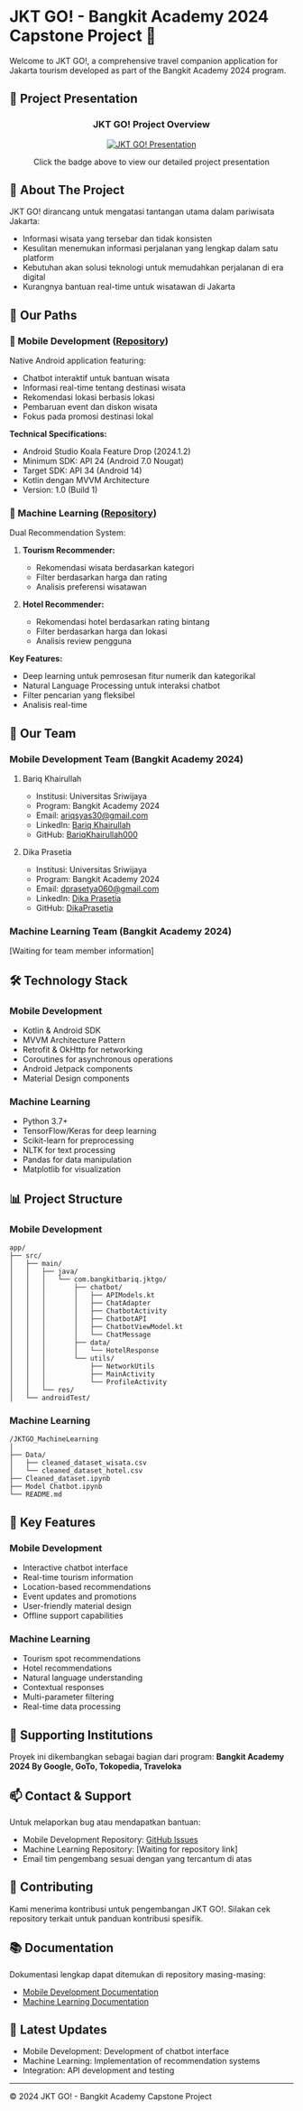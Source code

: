 # JKT GO! - Bangkit Academy 2024 Capstone Project 🚀

Welcome to JKT GO!, a comprehensive travel companion application for Jakarta tourism developed as part of the Bangkit Academy 2024 program.

## 🎯 Project Presentation
<div align="center">
  
### JKT GO! Project Overview
[![JKT GO! Presentation](https://img.shields.io/badge/Canva-%2300C4CC.svg?style=for-the-badge&logo=Canva&logoColor=white)](https://www.canva.com/design/DAGY_fO6U9o/kRhv7d5qS9az3yXLxsTOwQ/view?utm_content=DAGY_fO6U9o&utm_campaign=designshare&utm_medium=link2&utm_source=uniquelinks&utlId=h87a3ba2545)

Click the badge above to view our detailed project presentation
</div>

## 🌟 About The Project
JKT GO! dirancang untuk mengatasi tantangan utama dalam pariwisata Jakarta:
- Informasi wisata yang tersebar dan tidak konsisten
- Kesulitan menemukan informasi perjalanan yang lengkap dalam satu platform
- Kebutuhan akan solusi teknologi untuk memudahkan perjalanan di era digital
- Kurangnya bantuan real-time untuk wisatawan di Jakarta

## 🎯 Our Paths

### 📱 Mobile Development ([Repository](https://github.com/BariqKhairullah000/JKTGO))
Native Android application featuring:
- Chatbot interaktif untuk bantuan wisata
- Informasi real-time tentang destinasi wisata
- Rekomendasi lokasi berbasis lokasi
- Pembaruan event dan diskon wisata
- Fokus pada promosi destinasi lokal

**Technical Specifications:**
- Android Studio Koala Feature Drop (2024.1.2)
- Minimum SDK: API 24 (Android 7.0 Nougat)
- Target SDK: API 34 (Android 14)
- Kotlin dengan MVVM Architecture
- Version: 1.0 (Build 1)

### 🤖 Machine Learning ([Repository](https://github.com/[username]/JKTGO_MachineLearning))
Dual Recommendation System:
1. **Tourism Recommender:**
   - Rekomendasi wisata berdasarkan kategori
   - Filter berdasarkan harga dan rating
   - Analisis preferensi wisatawan

2. **Hotel Recommender:**
   - Rekomendasi hotel berdasarkan rating bintang
   - Filter berdasarkan harga dan lokasi
   - Analisis review pengguna

**Key Features:**
- Deep learning untuk pemrosesan fitur numerik dan kategorikal
- Natural Language Processing untuk interaksi chatbot
- Filter pencarian yang fleksibel
- Analisis real-time

## 👥 Our Team

### Mobile Development Team (Bangkit Academy 2024)
1. Bariq Khairullah
   - Institusi: Universitas Sriwijaya
   - Program: Bangkit Academy 2024
   - Email: ariqsyas30@gmail.com
   - LinkedIn: [Bariq Khairullah](http://www.linkedin.com/in/bariqkhairullah)
   - GitHub: [BariqKhairullah000](https://github.com/BariqKhairullah000)

2. Dika Prasetia
   - Institusi: Universitas Sriwijaya
   - Program: Bangkit Academy 2024
   - Email: dprasetya060@gmail.com
   - LinkedIn: [Dika Prasetia](http://www.linkedin.com/in/dikaprasetia)
   - GitHub: [DikaPrasetia](https://github.com/DikaPrasetia)

### Machine Learning Team (Bangkit Academy 2024)
[Waiting for team member information]

## 🛠️ Technology Stack

### Mobile Development
- Kotlin & Android SDK
- MVVM Architecture Pattern
- Retrofit & OkHttp for networking
- Coroutines for asynchronous operations
- Android Jetpack components
- Material Design components

### Machine Learning
- Python 3.7+
- TensorFlow/Keras for deep learning
- Scikit-learn for preprocessing
- NLTK for text processing
- Pandas for data manipulation
- Matplotlib for visualization

## 📊 Project Structure

### Mobile Development
```
app/
├── src/
│   ├── main/
│   │   ├── java/
│   │   │   └── com.bangkitbariq.jktgo/
│   │   │       ├── chatbot/
│   │   │       │   ├── APIModels.kt
│   │   │       │   ├── ChatAdapter
│   │   │       │   ├── ChatbotActivity
│   │   │       │   ├── ChatbotAPI
│   │   │       │   ├── ChatbotViewModel.kt
│   │   │       │   └── ChatMessage
│   │   │       ├── data/
│   │   │       │   └── HotelResponse
│   │   │       └── utils/
│   │   │           ├── NetworkUtils
│   │   │           ├── MainActivity
│   │   │           └── ProfileActivity
│   │   └── res/
│   └── androidTest/
```

### Machine Learning
```
/JKTGO_MachineLearning 
│
├── Data/
│   ├── cleaned_dataset_wisata.csv
│   └── cleaned_dataset_hotel.csv
├── Cleaned_dataset.ipynb 
├── Model Chatbot.ipynb 
└── README.md
```

## 📱 Key Features

### Mobile Development
- Interactive chatbot interface
- Real-time tourism information
- Location-based recommendations
- Event updates and promotions
- User-friendly material design
- Offline support capabilities

### Machine Learning
- Tourism spot recommendations
- Hotel recommendations
- Natural language understanding
- Contextual responses
- Multi-parameter filtering
- Real-time data processing

## 🏢 Supporting Institutions
Proyek ini dikembangkan sebagai bagian dari program:
**Bangkit Academy 2024 By Google, GoTo, Tokopedia, Traveloka**

## 📫 Contact & Support
Untuk melaporkan bug atau mendapatkan bantuan:
- Mobile Development Repository: [GitHub Issues](https://github.com/BariqKhairullah000/JKTGO/issues)
- Machine Learning Repository: [Waiting for repository link]
- Email tim pengembang sesuai dengan yang tercantum di atas

## 🤝 Contributing
Kami menerima kontribusi untuk pengembangan JKT GO!. Silakan cek repository terkait untuk panduan kontribusi spesifik.

## 📚 Documentation
Dokumentasi lengkap dapat ditemukan di repository masing-masing:
- [Mobile Development Documentation](https://github.com/BariqKhairullah000/JKTGO)
- [Machine Learning Documentation](https://github.com/[username]/JKTGO_MachineLearning)

## 🔄 Latest Updates
- Mobile Development: Development of chatbot interface
- Machine Learning: Implementation of recommendation systems
- Integration: API development and testing

---
© 2024 JKT GO! - Bangkit Academy Capstone Project
